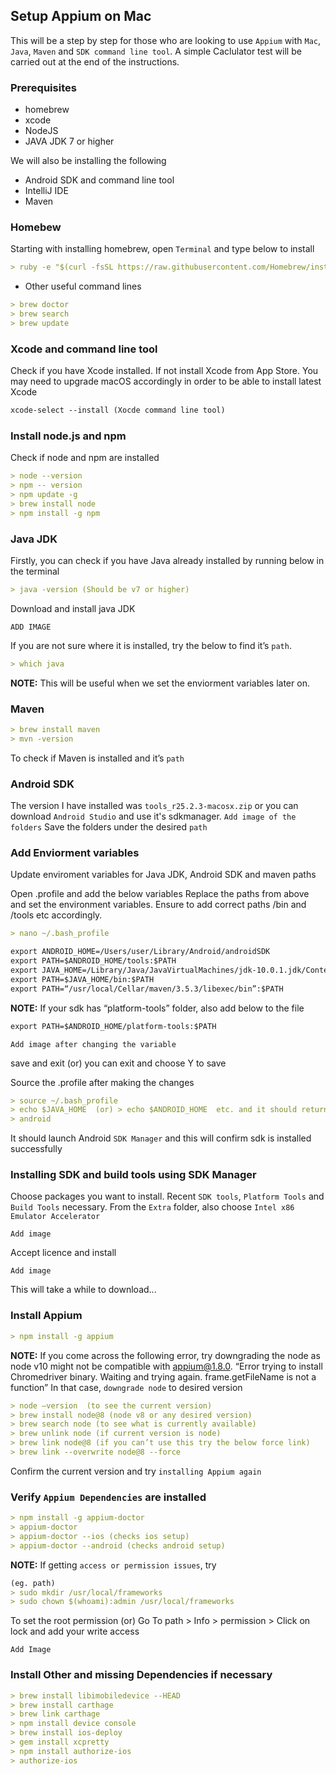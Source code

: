 ## Setup Appium on Mac
This will be a step by step for those who are looking to use `Appium` with `Mac`, `Java`, `Maven` and `SDK command line tool`.
A simple Caclulator test will be carried out at the end of the instructions.

### Prerequisites
- homebrew
- xcode
- NodeJS
- JAVA JDK 7 or higher

We will also be installing the following

- Android SDK and command line tool
- IntelliJ IDE
- Maven

### Homebew
Starting with installing homebrew, open `Terminal` and type below to install
```markdown
> ruby -e "$(curl -fsSL https://raw.githubusercontent.com/Homebrew/install/master/install)"
```

- Other useful command lines

```markdown
> brew doctor
> brew search
> brew update
```

### Xcode and command line tool
Check if you have Xcode installed. If not install Xcode from App Store.
You may need to upgrade macOS accordingly in order to be able to install latest Xcode
```markdown
xcode-select --install (Xocde command line tool)
```

### Install node.js and npm
Check if node and npm are installed
```markdown
> node --version
> npm -- version
> npm update -g
> brew install node
> npm install -g npm
```
### Java JDK
Firstly, you can check if you have Java already installed by running below in the terminal
```markdown
> java -version (Should be v7 or higher)
```
Download and install java JDK

`ADD IMAGE`

If you are not sure where it is installed, try the below to find it’s `path`.
```markdown
> which java
```
 **NOTE:** This will be useful when we set the enviorment variables later on.
### Maven
```markdown
> brew install maven
> mvn -version
```
To check if Maven is installed and it’s `path`

### Android SDK
The version I have installed was `tools_r25.2.3-macosx.zip` or you can download `Android Studio` and use it's sdkmanager.
`Add image of the folders`
Save the folders under the desired `path`

### Add Enviorment variables
Update enviroment variables for Java JDK, Android SDK and maven paths

Open .profile and add the below variables 
Replace the paths from above and set the environment variables. Ensure to add correct paths /bin and /tools etc accordingly.

```markdown
> nano ~/.bash_profile

export ANDROID_HOME=/Users/user/Library/Android/androidSDK
export PATH=$ANDROID_HOME/tools:$PATH
export JAVA_HOME=/Library/Java/JavaVirtualMachines/jdk-10.0.1.jdk/Contents/Home
export PATH=$JAVA_HOME/bin:$PATH
export PATH=“/usr/local/Cellar/maven/3.5.3/libexec/bin”:$PATH
```
**NOTE:** If your sdk has “platform-tools” folder, also add below to the file
```markdown
export PATH=$ANDROID_HOME/platform-tools:$PATH
```
`Add image after changing the variable`

save and exit (or) you can exit and choose Y to save

Source the .profile after making the changes
```markdown
> source ~/.bash_profile
> echo $JAVA_HOME  (or) > echo $ANDROID_HOME  etc. and it should return the values
> android
```
It should launch Android `SDK Manager` and this will confirm sdk is installed successfully

### Installing SDK and build tools using SDK Manager
Choose packages you want to install. Recent `SDK tools`, `Platform Tools` and `Build Tools` necessary.
From the `Extra` folder, also choose `Intel x86 Emulator Accelerator`

`Add image`

Accept licence and install

`Add image`

This will take a while to download...

### Install Appium
```markdown
> npm install -g appium
```
**NOTE:** If you come across the following error, try downgrading the node as node v10 might not be compatible with appium@1.8.0. “Error trying to install Chromedriver binary. Waiting and trying again. frame.getFileName is not a function”
In that case, `downgrade node` to desired version
```markdown
> node —version  (to see the current version)
> brew install node@8 (node v8 or any desired version)
> brew search node (to see what is currently available)
> brew unlink node (if current version is node)
> brew link node@8 (if you can’t use this try the below force link)
> brew link --overwrite node@8 --force
```
Confirm the current version and try `installing Appium again`

### Verify `Appium Dependencies` are installed
```markdown
> npm install -g appium-doctor
> appium-doctor
> appium-doctor --ios (checks ios setup)
> appium-doctor --android (checks android setup)
```
**NOTE:** If getting `access or permission issues`, try
```markdown
(eg. path)
> sudo mkdir /usr/local/frameworks 
> sudo chown $(whoami):admin /usr/local/frameworks
```
To set the root permission (or) Go To path > Info > permission > Click on lock and add your write access

`Add Image`

### Install Other and missing Dependencies if necessary
```markdown
> brew install libimobiledevice --HEAD
> brew install carthage
> brew link carthage
> npm install device console
> brew install ios-deploy
> gem install xcpretty
> npm install authorize-ios
> authorize-ios
```
